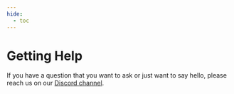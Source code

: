 ```yaml
---
hide:
  - toc
---
```


# Getting Help

If you have a question that you want to ask or just want to say hello, please reach us on our [Discord channel](https://discord.gg/DUju5Dh4J9).
